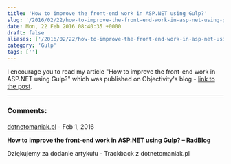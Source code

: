 ```yaml
---
title: 'How to improve the front-end work in ASP.NET using Gulp?'
slug: '/2016/02/22/how-to-improve-the-front-end-work-in-asp-net-using-gulp/'
date: Mon, 22 Feb 2016 08:40:35 +0000
draft: false
aliases: ['/2016/02/22/how-to-improve-the-front-end-work-in-asp-net-using-gulp/']
category: 'Gulp'
tags: ['']
---
```


I encourage you to read my article "How to improve the front-end work in ASP.NET using Gulp?" which was published on Objectivity's blog - [link to the post](http://blog.objectivity.co.uk/how-to-improve-the-front-end-work-in-asp-net-using-gulp/).

---
### Comments:
#### 
[dotnetomaniak.pl](http://dotnetomaniak.pl/How-to-improve-the-front-end-work-in-ASPNET-using-Gulp-RadBlog "") - <time datetime="2016-02-22 09:41:35">Feb 1, 2016</time>

**How to improve the front-end work in ASP.NET using Gulp? – RadBlog**

Dziękujemy za dodanie artykułu - Trackback z dotnetomaniak.pl
